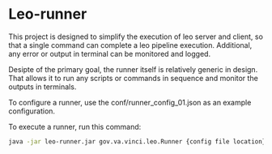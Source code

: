 # Leo-runner
This project is designed to simplify the execution of leo server and client, so that a single command can complete a leo pipeline execution. Additional, any error or output in terminal can be monitored and logged.

Desipte of the primary goal, the runner itself is relatively generic in design. That allows it to run any scripts or commands in sequence and monitor the outputs in terminals.

To configure a runner, use the conf/runner_config_01.json as an example configuration.

To execute a runner, run this command: 
```bash
java -jar leo-runner.jar gov.va.vinci.leo.Runner {config file location}
```